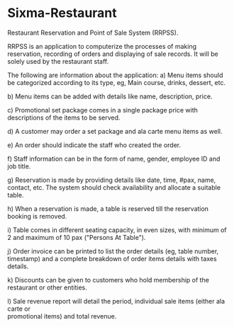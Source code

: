 # Sixma-Restaurant

Restaurant Reservation and Point of Sale System (RRPSS). 
 

RRPSS  is  an  application  to  computerize  the  processes  of  making  reservation,  recording  of  orders and displaying of sale records. It will be solely used by the restaurant staff. 
 
The following are information about the application: 
a) Menu  items  should  be  categorized  according  to  its  type,  eg,  Main  course,  drinks, dessert, etc.  

b) Menu items can be added with details like name, description, price. 

c) Promotional  set  package  comes  in  a  single  package  price  with  descriptions  of  the items to be served. 

d) A customer may order a set package and ala carte menu items as well.  

e) An order should indicate the staff who created the order. 

f) Staff information can be in the form of name, gender, employee ID and job title.

g) Reservation  is  made  by  providing  details  like  date,  time,  #pax,  name,  contact,  etc. The system should check availability and allocate a suitable table.  

h) When  a  reservation  is  made,  a  table  is  reserved  till  the  reservation  booking  is removed. 

i) Table  comes  in  different  seating  capacity,  in  even  sizes,  with  minimum  of  2  and maximum of 10 pax ("Persons At Table"). 

j) Order  invoice  can  be  printed  to  list  the  order  details  (eg,  table  number,  timestamp) and a complete breakdown of order items details with taxes details. 

k) Discounts can be given to customers who hold membership of the restaurant or other entities. 

l) Sale  revenue  report  will  detail  the  period,  individual  sale  items  (either  ala  carte  or  
promotional items) and total revenue.  
